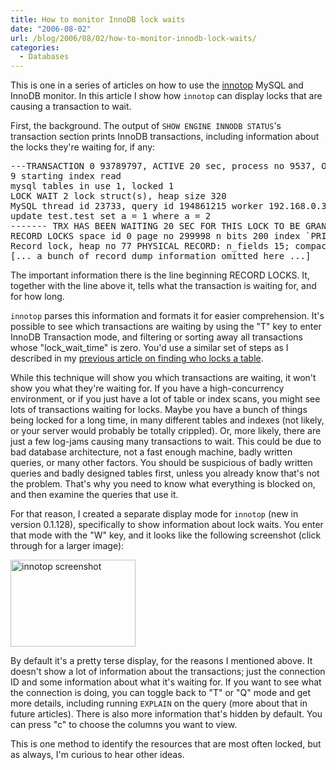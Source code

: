 ```yaml
---
title: How to monitor InnoDB lock waits
date: "2006-08-02"
url: /blog/2006/08/02/how-to-monitor-innodb-lock-waits/
categories:
  - Databases
---
```

This is one in a series of articles on how to use the [innotop][1] MySQL and InnoDB monitor. In this article I show how `innotop` can display locks that are causing a transaction to wait.

First, the background. The output of `SHOW ENGINE INNODB STATUS`'s transaction section prints InnoDB transactions, including information about the locks they're waiting for, if any:

<pre>---TRANSACTION 0 93789797, ACTIVE 20 sec, process no 9537, OS thread id 38900535
9 starting index read
mysql tables in use 1, locked 1
LOCK WAIT 2 lock struct(s), heap size 320
MySQL thread id 23733, query id 194861215 worker 192.168.0.31 xaprb Updating
update test.test set a = 1 where a = 2
------- TRX HAS BEEN WAITING 20 SEC FOR THIS LOCK TO BE GRANTED:
RECORD LOCKS space id 0 page no 299998 n bits 200 index `PRIMARY` of table `test/test` trx id 0 93789797 lock_mode X locks rec but not gap waiting
Record lock, heap no 77 PHYSICAL RECORD: n_fields 15; compact format; info bits 0
[... a bunch of record dump information omitted here ...]</pre>

The important information there is the line beginning RECORD LOCKS. It, together with the line above it, tells what the transaction is waiting for, and for how long.

`innotop` parses this information and formats it for easier comprehension. It's possible to see which transactions are waiting by using the "T" key to enter InnoDB Transaction mode, and filtering or sorting away all transactions whose "lock\_wait\_time" is zero. You'd use a similar set of steps as I described in my [previous article on finding who locks a table][2].

While this technique will show you which transactions are waiting, it won't show you what they're waiting for. If you have a high-concurrency environment, or if you just have a lot of table or index scans, you might see lots of transactions waiting for locks. Maybe you have a bunch of things being locked for a long time, in many different tables and indexes (not likely, or your server would probably be totally crippled). Or, more likely, there are just a few log-jams causing many transactions to wait. This could be due to bad database architecture, not a fast enough machine, badly written queries, or many other factors. You should be suspicious of badly written queries and badly designed tables first, unless you already know that's not the problem. That's why you need to know what everything is blocked on, and then examine the queries that use it.

For that reason, I created a separate display mode for `innotop` (new in version 0.1.128), specifically to show information about lock waits. You enter that mode with the "W" key, and it looks like the following screenshot (click through for a larger image):

[<img src="/innotop/thumb-innotop-lock-wait-mode.png" alt="innotop screenshot" width="200" height="139" />][3]

By default it's a pretty terse display, for the reasons I mentioned above. It doesn't show a lot of information about the transactions; just the connection ID and some information about what it's waiting for. If you want to see what the connection is doing, you can toggle back to "T" or "Q" mode and get more details, including running `EXPLAIN` on the query (more about that in future articles). There is also more information that's hidden by default. You can press "c" to choose the columns you want to view.

This is one method to identify the resources that are most often locked, but as always, I'm curious to hear other ideas.

 [1]: http://www.xaprb.com/innotop/
 [2]: /blog/2006/07/31/how-to-analyze-innodb-mysql-locks/
 [3]: http://www.xaprb.com/innotop/innotop-lock-wait-mode.png
